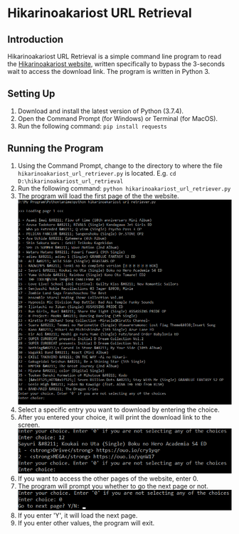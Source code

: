 # Hikarinoakariost URL Retrieval

## Introduction
Hikarinoakariost URL Retrieval is a simple command line program to read the [Hikarinoakariost website](https://hikarinoakariost.info/), written specifically to bypass the 3-seconds wait to access the download link. The program is written in Python 3.

## Setting Up
1. Download and install the latest version of Python (3.7.4).
2. Open the Command Prompt (for Windows) or Terminal (for MacOS).
3. Run the following command: `pip install requests`

## Running the Program
1. Using the Command Prompt, change to the directory to where the file `hikarinoakariost_url_retriever.py` is located. E.g. `cd D:\hikarinoakariost_url_retrieval`
2. Run the following command: `python hikarinoakariost_url_retriever.py`
3. The program will load the first page of the the website.
![image001.png](/images/img001.png)
4. Select a specific entry you want to download by entering the choice.
5. After you entered your choice, it will print the download link to the screen.
![image002.png](/images/img002.png)
6. If you want to access the other pages of the website, enter 0.
7. The program will prompt you whether to go the next page or not.
![image003.png](/images/img003.png)
8. If you enter 'Y', it will load the next page.
9. If you enter other values, the program will exit.
